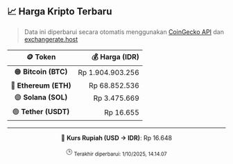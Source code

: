 

<!-- HARGA_KRIPTO -->
## 📈 Harga Kripto Terbaru

> Data ini diperbarui secara otomatis menggunakan [CoinGecko API](https://www.coingecko.com/) dan [exchangerate.host](https://exchangerate.host/)

<div align="center">

| 🪙 Token | 💰 Harga (IDR) |
|:------:|---------------:|
| 🟠 **Bitcoin (BTC)**   | Rp 1.904.903.256 |
| 🔵 **Ethereum (ETH)**  | Rp 68.852.536 |
| 🟣 **Solana (SOL)**    | Rp 3.475.669 |
| 🟢 **Tether (USDT)**   | Rp 16.655 |

---

💱 **Kurs Rupiah (USD → IDR)**: Rp 16.648

🕒 <sub>Terakhir diperbarui: 1/10/2025, 14.14.07</sub>

</div>
<!-- /HARGA_KRIPTO -->